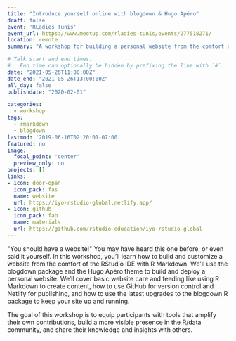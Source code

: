 ```yaml
---
title: "Introduce yourself online with blogdown & Hugo Apéro"
draft: false
event: 'RLadies Tunis'
event_url: https://www.meetup.com/rladies-tunis/events/277518271/
location: remote
summary: "A workshop for building a personal website from the comfort of RStudio using the blogdown R package, using a Hugo theme I developed."

# Talk start and end times.
#   End time can optionally be hidden by prefixing the line with `#`.
date: "2021-05-26T11:00:00Z"
date_end: "2021-05-26T13:00:00Z"
all_day: false
publishdate: "2020-02-01"

categories:
  - workshop
tags:
  - rmarkdown
  - blogdown
lastmod: '2019-06-16T02:20:01-07:00'
featured: no
image:
  focal_point: 'center'
  preview_only: no
projects: []
links:
- icon: door-open
  icon_pack: fas
  name: website
  url: https://iyo-rstudio-global.netlify.app/
- icon: github
  icon_pack: fab
  name: materials
  url: https://github.com/rstudio-education/iyo-rstudio-global
---
```



"You should have a website!" You may have heard this one before, or even said it yourself. In this workshop, you’ll learn how to build and customize a website from the comfort of the RStudio IDE with R Markdown. We'll use the blogdown package and the Hugo Apéro theme to build and deploy a personal website. We’ll cover basic website care and feeding like using R Markdown to create content, how to use GitHub for version control and Netlify for publishing, and how to use the latest upgrades to the blogdown R package to keep your site up and running.

The goal of this workshop is to equip participants with tools that amplify their own contributions, build a more visible presence in the R/data community, and share their knowledge and insights with others.
